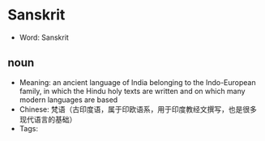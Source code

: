 # Sanskrit

- Word: Sanskrit

## noun

- Meaning: an ancient language of India belonging to the Indo-European family, in which the Hindu holy texts are written and on which many modern languages are based
- Chinese: 梵语（古印度语，属于印欧语系，用于印度教经文撰写，也是很多现代语言的基础）
- Tags: 

